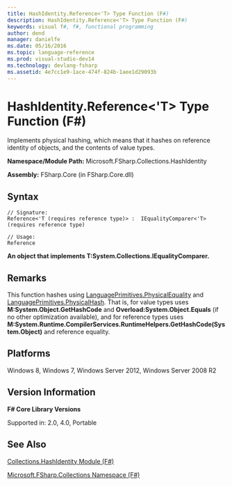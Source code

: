 ```yaml
---
title: HashIdentity.Reference<'T> Type Function (F#)
description: HashIdentity.Reference<'T> Type Function (F#)
keywords: visual f#, f#, functional programming
author: dend
manager: danielfe
ms.date: 05/16/2016
ms.topic: language-reference
ms.prod: visual-studio-dev14
ms.technology: devlang-fsharp
ms.assetid: 4e7cc1e9-1ace-474f-824b-1aee1d29093b 
---
```


# HashIdentity.Reference<'T> Type Function (F#)

Implements physical hashing, which means that it hashes on reference identity of objects, and the contents of value types.

**Namespace/Module Path:** Microsoft.FSharp.Collections.HashIdentity

**Assembly:** FSharp.Core (in FSharp.Core.dll)


## Syntax

```
// Signature:
Reference<'T (requires reference type)> :  IEqualityComparer<'T> (requires reference type)

// Usage:
Reference
```

**An object that implements T:System.Collections.IEqualityComparer.**
## Remarks
This function hashes using [LanguagePrimitives.PhysicalEquality](https://msdn.microsoft.com/library/1783ed93-63f4-4936-832f-4bf0db6e3586) and [LanguagePrimitives.PhysicalHash](https://msdn.microsoft.com/library/8c93ad8b-70d2-4035-9961-ba0f84d9458b). That is, for value types uses **M:System.Object.GetHashCode** and **Overload:System.Object.Equals** (if no other optimization available), and for reference types uses **M:System.Runtime.CompilerServices.RuntimeHelpers.GetHashCode(System.Object)** and reference equality.


## Platforms
Windows 8, Windows 7, Windows Server 2012, Windows Server 2008 R2


## Version Information
**F# Core Library Versions**

Supported in: 2.0, 4.0, Portable


## See Also
[Collections.HashIdentity Module &#40;F&#35;&#41;](Collections.HashIdentity-Module-%5BFSharp%5D.md)

[Microsoft.FSharp.Collections Namespace &#40;F&#35;&#41;](Microsoft.FSharp.Collections-Namespace-%5BFSharp%5D.md)

